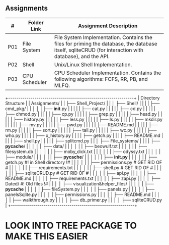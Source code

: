 ## Assignments

|  #  | Folder Link | Assignment Description |
| :-: | ----------- | ---------------------- |
| P01 | File System | File System Implementation. Contains the files for priming the database, the database itself, sqliteCRUD (for interaction with database), and the API. |
| P02 | Shell | Unix/Linux Shell Implementation. |
| P03 | CPU Scheduler | CPU Scheduler Implementation. Contains the following algorithms: FCFS, RR, PB, and MLFQ. |

+--------------------------------------------------------------+
| Directory Structure                                          |
| Assignments/  |
| ├── Shell_Project/  |
| │   ├── Shell/  |
| |   |   ├── cmd_pkg/  |
| │   │   |   ├── __init__.py  | 
| |   |   |   ├── cat.py  |
| |   |   |   ├── cd.py  |
| |   |   |   ├── chmod.py  |
| |   |   |   ├── cp.py  |
| |   |   |   ├── grep.py  |
| |   |   |   ├── head.py  |
| |   |   |   ├── history.py  |
| |   |   |   ├── less.py  |
| |   |   |   ├── ls.py  |
| |   |   |   ├── mkdir.py  |
| |   |   |   ├── mv.py  |
| |   |   |   ├── pwd.py  |
| |   |   |   ├── README.md  |
| |   |   |   ├── rm.py  |
| |   |   |   ├── sort.py  |
| |   |   |   ├── tail.py  |
| |   |   |   ├── wc.py  |
| |   |   |   ├── who.py  |
| |   |   |   ├── x_history.py  |
| |   |   ├── getch.py  |
| |   |   ├── README.md  |
| |   |   ├── shell.py  |
| | |   |   ├── splitcmd.py  |
| │   ├── File_systems/  |
| |   |   ├── __pycache__/  |
| │   │   |   ├── data/  |
| │   │   |   |   ├── beowulf.txt  |
| │   │   |   |   ├── filesystem.db  |
| │   │   |   |   ├── moby_dick.txt  |
| │   │   |   |   ├── odyssy.txt  |
| │   │   |   ├── module/  |
| │   │   |   |   ├── __pycache__/  |
| │   │   |   |   ├── __init.py__  |
| │   │   |   |   ├── getch.py #! in Shell directory !#  |
| │   │   |   |   ├── permissions.py # GET RID OF #  |
| │   │   |   |   ├── requirements.txt  |
| │   │   |   |   ├── shell.py # GET RID OF #  |
| │   │   |   |   ├── sqliteCRUD.py # GET RID OF #  |
| │   │   |   ├── api.py  |
| │   │   |   ├── README.md  |
| │   │   |   ├── requirements.txt  |
| │   │   |   ├── zapi.py  |
| │   │   ├── Dated/ #! Old files !#  |
| │   │   ├── visualization&helper_files/  |
| │   │   |   ├── __pycache__  |
| │   │   |   ├── fileSystem.py  |
| │   │   |   ├── panels.py  |
| │   │   |   ├── panelsSqlite.py  |
| │   │   |   ├── permissions.py  |
| │   │   |   ├── README.md   |
| │   │   |   ├── walkthrough.py  |
| │   │   ├── db_primer.py  |
| │   │   ├── sqliteCRUD.py  |
+-------------------------------------------------------------+
# LOOK INTO TREE PACKAGE TO MAKE THIS EASIER #

